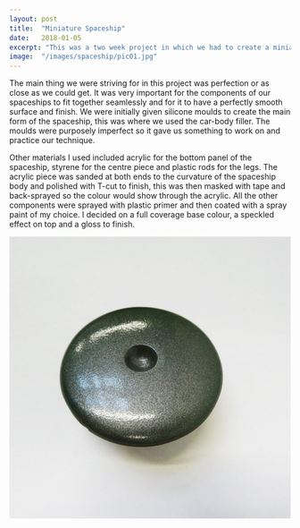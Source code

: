 ```yaml
---
layout: post
title:	"Miniature Spaceship"
date:	2018-01-05
excerpt: "This was a two week project in which we had to create a miniature spaceship."
image:	"/images/spaceship/pic01.jpg"
---
```


The main thing we were striving for in this project was perfection or as close as we could get. It was very important for the components of our spaceships to fit together seamlessly and for it to have a perfectly smooth surface and finish. We were initially given silicone moulds to create the main form of the spaceship, this was where we used the car-body filler. The moulds were purposely imperfect so it gave us something to work on and practice our technique. 

Other materials I used included acrylic for the bottom panel of the spaceship, styrene for the centre piece and plastic rods for the legs. The acrylic piece was sanded at both ends to the curvature of the spaceship body and polished with T-cut to finish, this was then masked with tape and back-sprayed so the colour would show through the acrylic.  All the other components were sprayed with plastic primer and then coated with a spray paint of my 
choice. I decided on a full coverage base colour, a speckled effect on top and a gloss to finish.

<div class="box alt">
	<div class="row 50% uniform">
		<div class="10u"><span class="image fit"><img src="/images/spaceship/pic02.jpg" alt="" /></span></div>
	</div>
</div>

